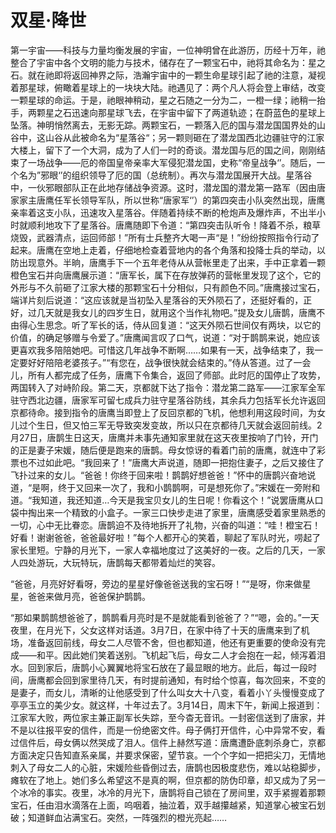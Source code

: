 # 双星·降世
   第一宇宙——科技与力量均衡发展的宇宙，一位神明曾在此游历，历经十万年，祂整合了宇宙中各个文明的能力与技术，储存在了一颗宝石中，祂将其命名为：星之石。就在祂即将返回神界之际，浩瀚宇宙中的一颗生命星球引起了祂的注意，凝视着那星球，俯瞰着星球上的一块块大陆。祂遇见了：两个凡人将会登上审结，改变一颗星球的命运。于是，祂眼神稍动，星之石随之一分为二，一橙一绿；祂稍一抬手，两颗星之石迅速向那星球飞去，在宇宙中留下了两道轨迹；在蔚蓝色的星球上坠落。神明悄然离去，无影无踪。两颗宝石，一颗落入厄的国与潜龙国国界处的山谷中，这山谷从此被命名为“星落谷“；另一颗则砸在了潜龙国西北边疆驻守的江家大楼上，留下了一个大洞，成为了人们一时的奇谈。潜龙国与厄的国之间，刚刚结束了一场战争——厄的帝国皇帝亲率大军侵犯潜龙国，史称“帝皇战争‘’。随后，一个名为”邪眼‘’的组织领导了厄的国（总统制）。再次与潜龙国展开大战。星落谷中，一伙邪眼部队正在此地存储战争资源。这时，潜龙国的潜龙第一路军（因由唐家家主唐鹰任军长领导军队，所以世称“唐家军‘’）的第四突击小队突然出现，唐鹰亲率着这支小队，迅速攻入星落谷。伴随着持续不断的枪炮声及爆炸声，不出半小时就顺利地攻下了星落谷。唐鹰随即下令道：“第四突击队听令！降着不杀，粮草烧毁，武器清点，运回师部！”所有士兵整齐大喝一声“是！”纷纷按照指令行动了起来。唐鹰在空地上走着，仔细地检查着营地内的各个角落和投降士兵的举动，以防出现意外。半晌，唐鹰手下一个五年老侍从从营帐里走了出来，手中正拿着一颗橙色宝石并向唐鹰展示道：“唐军长，属下在存放弹药的营帐里发现了这个，它的外形与不久前砸了江家大楼的那颗宝石十分相似，只有颜色不同。”唐鹰接过宝石，端详片刻后说道：“这应该就是当初坠入星落谷的天外陨石了，还挺好看的，正好，过几天就是我女儿的四岁生日，就用这个当作礼物吧。”提及女儿唐鹊，唐鹰不由得心生思念。听了军长的话，侍从回复道：“这天外陨石世间仅有两块，以它的价值，的确足够赠与令爱了。”唐鹰闻言叹了口气，说道：“对于鹊鹊来说，她应该更喜欢我多陪陪她吧。可惜这几年战争不断啊……如果有一天，战争结束了，我一定要好好陪陪老婆孩子。”“有您在，战争很快就会结束的。”侍从答道。过了一会儿，所有人都完成了任务，唐鹰下令集合，返回了师部。此时厄的国停止了攻势，两国转入了对峙阶段。第二天，京都就下达了指令：潜龙第二路军——江家军全军驻守西北边疆，唐家军可留七成兵力驻守星落谷防线，其余兵力包括军长允许返回京都待命。接到指令的唐鹰当即登上了反回京都的飞机，他想利用这段时间，为女儿过个生日，但又怕三军无导致突发变故，所以只在京都待几天就会返回前线。2月27日，唐鹊生日这天，唐鹰并未事先通知家里就在这天夜里按响了门铃，开门的正是妻子宋媛，随后便是跑来的唐鹊。母女惊讶的看着门前的唐鹰，就连中了彩票也不过如此吧。“我回来了！”唐鹰大声说道，随即一把抱住妻子，之后又接住了飞扑过来的女儿。“爸爸！你终于回来啦！鹊鹊好想爸爸！”怀中的唐鹊兴奋地说道，“是啊，终于又回来一次了，我和小鹊鹊啊，可是想死你了。”宋媛在一旁附和道。“我知道，我还知道…今天是我宝贝女儿的生日呢！你看这个！”说罢唐鹰从口袋中掏出来一个精致的小盒子。一家三口快步走进了家里，唐鹰感受着家里熟悉的一切，心中无比眷恋。唐鹊迫不及待地拆开了礼物，兴奋的叫道：“哇！橙宝石！好看！谢谢爸爸，爸爸最好啦！”每个人都开心的笑着，聊起了军队时光，唠起了家长里短。宁静的月光下，一家人幸福地度过了这美好的一夜。之后的几天，一家人四处游玩，大玩特玩，唐鹊每天都带着灿烂的笑容。
   
   “爸爸，月亮好好看呀，旁边的星星好像爸爸送我的宝石呀！”“是呀，你来做星星，爸爸来做月亮，爸爸保护鹊鹊。
   
   “那如果鹊鹊想爸爸了，鹊鹊看月亮时是不是就能看到爸爸了？”“嗯，会的。”一天夜里，在月光下，父女这样对话道。3月7日，在家中待了十天的唐鹰来到了机场，准备返回前线，母女二人尽管不舍，但也都知道，他还有更重要的使命没有完成——和平。因此她们笑着送别。飞机起飞后，母女二人才会抱在一起，倾泻着泪水。回到家后，唐鹊小心翼翼地将宝石放在了最显眼的地方。此后，每过一段时间，唐鹰都会回到家里待几天，有时提前通知，有时给个惊喜，每次回来，不变的是妻子，而女儿，清晰的让他感受到了什么叫女大十八变，看着小丫头慢慢变成了亭亭玉立的美少女。就这样，十年过去了。3月14日，周末下午，新闻上报道到：江家军大败，两位家主兼正副军长失踪，至今杳无音讯。一封密信送到了唐家，并不是以往报平安的信件，而是一份绝密文件。母子俩打开信件，心中异常不安，看过信件后，母女俩以然哭成了泪人。信件上赫然写道：唐鹰遭卧底刺杀身亡，京都方面决定只告知直系亲属，并要求保密，望节哀。一个个字如一把把尖刀，无情地刺入了母女二人的心脏，宋媛险些昏倒过去，唐鹊也因极度悲伤，难以站稳脚步，瘫软在了地上。她们多么希望这不是真的啊，但京都的防伪印章，却又成为了另一个冰冷的事实。夜里，冰冷的月光下，唐鹊将自己锁在了房间里，双手紧握着那颗宝石，任由泪水滴落在上面，呜咽着，抽泣着，双手越攥越紧，知道掌心被宝石划破；知道鲜血沾满宝石。突然，一阵强烈的橙光亮起……
